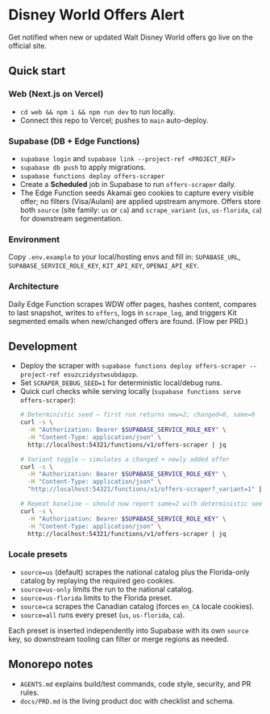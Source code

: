 # Disney World Offers Alert

Get notified when new or updated Walt Disney World offers go live on the official site.

## Quick start

### Web (Next.js on Vercel)
- `cd web && npm i && npm run dev` to run locally.
- Connect this repo to Vercel; pushes to `main` auto-deploy.

### Supabase (DB + Edge Functions)
- `supabase login` and `supabase link --project-ref <PROJECT_REF>`
- `supabase db push` to apply migrations.
- `supabase functions deploy offers-scraper`
- Create a **Scheduled** job in Supabase to run `offers-scraper` daily.
- The Edge Function seeds Akamai geo cookies to capture every visible offer; no filters (Visa/Aulani) are applied upstream anymore. Offers store both `source` (site family: `us` or `ca`) and `scrape_variant` (`us`, `us-florida`, `ca`) for downstream segmentation.

### Environment
Copy `.env.example` to your local/hosting envs and fill in:
`SUPABASE_URL`, `SUPABASE_SERVICE_ROLE_KEY`, `KIT_API_KEY`, `OPENAI_API_KEY`.

### Architecture
Daily Edge Function scrapes WDW offer pages, hashes content, compares to last snapshot, writes to `offers`, logs in `scrape_log`, and triggers Kit segmented emails when new/changed offers are found. (Flow per PRD.)

## Development
- Deploy the scraper with `supabase functions deploy offers-scraper --project-ref esuzczidystwsubdapzp`.
- Set `SCRAPER_DEBUG_SEED=1` for deterministic local/debug runs.
- Quick curl checks while serving locally (`supabase functions serve offers-scraper`):
  ```bash
  # Deterministic seed — first run returns new=2, changed=0, same=0
  curl -s \
    -H "Authorization: Bearer $SUPABASE_SERVICE_ROLE_KEY" \
    -H "Content-Type: application/json" \
    http://localhost:54321/functions/v1/offers-scraper | jq

  # Variant toggle — simulates a changed + newly added offer
  curl -s \
    -H "Authorization: Bearer $SUPABASE_SERVICE_ROLE_KEY" \
    -H "Content-Type: application/json" \
    "http://localhost:54321/functions/v1/offers-scraper?_variant=1" | jq

  # Repeat baseline — should now report same=2 with deterministic seed
  curl -s \
    -H "Authorization: Bearer $SUPABASE_SERVICE_ROLE_KEY" \
    -H "Content-Type: application/json" \
    http://localhost:54321/functions/v1/offers-scraper | jq
  ```

### Locale presets
- `source=us` (default) scrapes the national catalog plus the Florida-only catalog by replaying the required geo cookies.
- `source=us-only` limits the run to the national catalog.
- `source=us-florida` limits to the Florida preset.
- `source=ca` scrapes the Canadian catalog (forces `en_CA` locale cookies).
- `source=all` runs every preset (`us`, `us-florida`, `ca`).

Each preset is inserted independently into Supabase with its own `source` key, so downstream tooling can filter or merge regions as needed.

## Monorepo notes
- `AGENTS.md` explains build/test commands, code style, security, and PR rules.
- `docs/PRD.md` is the living product doc with checklist and schema.
